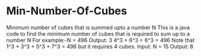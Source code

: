 # Min-Number-Of-Cubes
Minimum number of cubes that is summed upto a number N
This is a java code to find the minimum number of cubes that is required to sum up to  a number N
For example:-N = 496 Output: 3 4^3 + 6^3 + 6^3 = 496 Note that 1^3 + 3^3 + 5^3 + 7^3 = 496 but it requires 4 cubes. Input: N = 15 Output: 8
